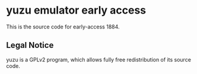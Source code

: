 yuzu emulator early access
=============

This is the source code for early-access 1884.

## Legal Notice

yuzu is a GPLv2 program, which allows fully free redistribution of its source code.